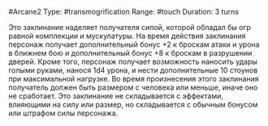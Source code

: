 #Arcane2
Type: #transmogrification
Range: #touch
Duration: 3 turns

Это заклинание наделяет получателя силой, которой обладал бы огр равной комплекции и мускулатуры. На время действия заклинания персонаж получает дополнительный бонус +2 к броскам атаки и урона в ближнем бою и дополнительный бонус +8 к броскам в разрушении дверей. Кроме того, персонаж получает возможность наносить удары голыми руками, нанося 1d4 урона, и нести дополнительные 10 стоунов при максимальной нагрузке. Во время произнесения этого заклинания получатель должен быть размером с человека или меньше, иначе оно не сработает. Это заклинание не складывается с эффектами, влияющими на силу или размер, но складывается с обычным бонусом или штрафом силы персонажа.

